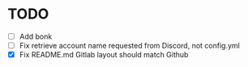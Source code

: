 # TODO

- [ ] Add bonk
- [ ] Fix retrieve account name requested from Discord, not config.yml
- [x] Fix README.md Gitlab layout should match Github